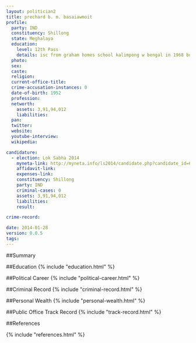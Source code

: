 ```yaml
---
layout: politician2
title: prechard b. m. basaiawmoit
profile: 
  party: IND
  constituency: Shillong
  state: Meghalaya
  education: 
    level: 12th Pass
    details: isc from graham homes school kalimpong w bengal in 1968 bd from union bibical seminary yavatmal maharasthra in 1975 dd from honoris causa the acdemy of ecumenical indian theology and church administration(aeitca) chennai in 2009
  photo: 
  sex: 
  caste: 
  religion: 
  current-office-title: 
  crime-accusation-instances: 0
  date-of-birth: 1952
  profession: 
  networth: 
    assets: 3,91,94,012
    liabilities: 
  pan: 
  twitter: 
  website: 
  youtube-interview: 
  wikipedia: 

candidature: 
  - election: Lok Sabha 2014
    myneta-link: http://myneta.info/ls2014/candidate.php?candidate_id=652
    affidavit-link: 
    expenses-link: 
    constituency: Shillong 
    party: IND
    criminal-cases: 0
    assets: 3,91,94,012
    liabilities: 
    result:  

crime-record: 

date: 2014-01-28
version: 0.0.5
tags: 
---
```

##Summary


##Education
{% include "education.html" %}


##Political Career
{% include "political-career.html" %}


##Criminal Record
{% include "criminal-record.html" %}


##Personal Wealth
{% include "personal-wealth.html" %}


##Public Office Track Record
{% include "track-record.html" %}


##References


{% include "references.html" %}